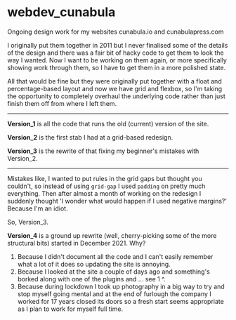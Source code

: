 # webdev_cunabula
Ongoing design work for my websites cunabula.io and cunabulapress.com

I originally put them together in 2011 but I never finalised some of the details of the design and there was a fair bit of hacky code to get them to look the way I wanted. Now I want to be working on them again, or more specifically showing work through them, so I have to get them in a more polished state.

All that would be fine but they were originally put together with a float and percentage-based layout and now we have grid and flexbox, so I'm taking the opportunity to completely overhaul the underlying code rather than just finish them off from where I left them.

---

**Version_1** is all the code that runs the old (current) version of the site.

**Version_2** is the first stab I had at a grid-based redesign.

**Version_3** is the rewrite of that fixing my beginner's mistakes with Version_2.

---

Mistakes like, I wanted to put rules in the grid gaps but thought you couldn't, so instead of using `grid-gap` I used `padding` on pretty much everything. Then after almost a month of working on the redesign I suddenly thought 'I wonder what would happen if I used negative margins?' Because I'm an idiot.

So, Version_3.

**Version_4** is a ground up rewrite (well, cherry-picking some of the more structural bits) started in December 2021. Why?
1. Because I didn't document all the code and I can't easily remember what a lot of it does so updating the site is annoying.
2. Because I looked at the site a couple of days ago and something's borked along with one of the plugins and ... see 1 ^.
3. Because during lockdown I took up photography in a big way to try and stop myself going mental and at the end of furlough the company I worked for 17 years closed its doors so a fresh start seems appropriate as I plan to work for myself full time.
